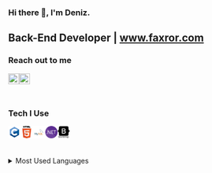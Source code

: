 ### Hi there 👋, I'm Deniz.

## Back-End  Developer | www.faxror.com

### Reach out to me

[<img height="22" width="22" src="https://unpkg.com/simple-icons@v8/icons/twitter.svg" align="left" />][twitter]
[<img height="22" width="22" src="https://unpkg.com/simple-icons@v8/icons/instagram.svg" align="left" />][instagram]

<br />

[twitter]: https://twitter.com/FaxrorS
[instagram]: https://www.instagram.com/deniz_pekova/
<br />
### Tech I Use
<img src="https://raw.githubusercontent.com/github/explore/f3e22f0dca2be955676bc70d6214b95b13354ee8/topics/c/c.png" width="25" height="25" align="left">
<img src="https://raw.githubusercontent.com/github/explore/80688e429a7d4ef2fca1e82350fe8e3517d3494d/topics/html/html.png" width="25" height="25" align="left">
<img src="https://raw.githubusercontent.com/github/explore/80688e429a7d4ef2fca1e82350fe8e3517d3494d/topics/mysql/mysql.png" width="25" height="25" align="left">
<img src="https://raw.githubusercontent.com/github/explore/a92591a79a4ce31660058d7ccc66c79266931f61/topics/dotnet/dotnet.png" width="25" height="25" align="left">
<img src="https://raw.githubusercontent.com/devicons/devicon/master/icons/bootstrap/bootstrap-plain-wordmark.svg" width="25" height="25" align="left">

<br />

<br /><details>
<summary>Most Used Languages</summary>
<img src="https://github-readme-stats.vercel.app/api/top-langs/?username=anuraghazra&layout=compact" align="left">
</details>
